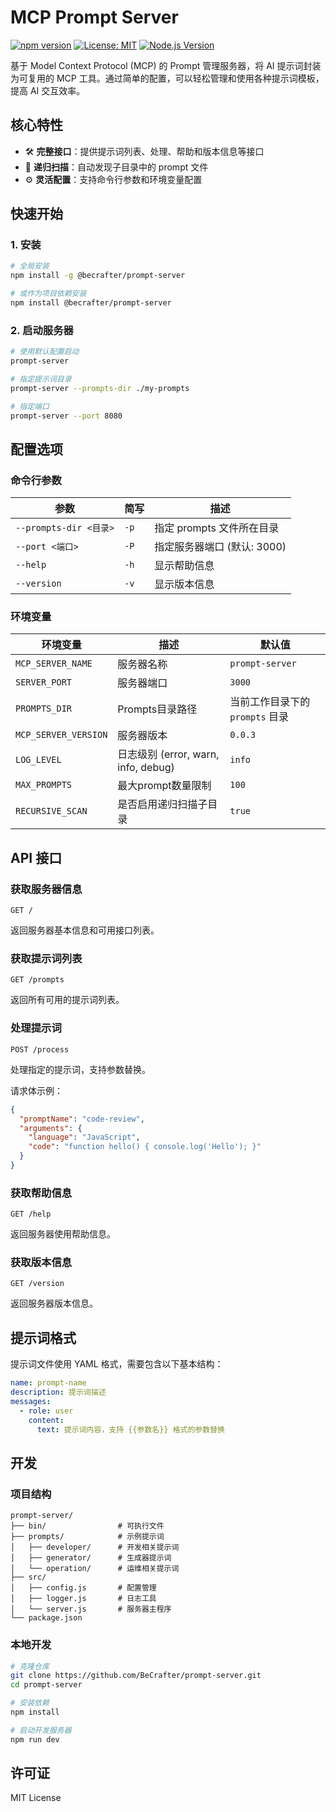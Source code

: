 # MCP Prompt Server

[![npm version](https://badge.fury.io/js/%40becrafter%2Fprompt-server.svg)](https://www.npmjs.com/package/@becrafter/prompt-server)
[![License: MIT](https://img.shields.io/badge/License-MIT-yellow.svg)](https://opensource.org/licenses/MIT)
[![Node.js Version](https://img.shields.io/badge/node-%3E%3D18.0.0-brightgreen)](https://nodejs.org/)

基于 Model Context Protocol (MCP) 的 Prompt 管理服务器，将 AI 提示词封装为可复用的 MCP 工具。通过简单的配置，可以轻松管理和使用各种提示词模板，提高 AI 交互效率。

## 核心特性

- 🛠️ **完整接口**：提供提示词列表、处理、帮助和版本信息等接口
- 📁 **递归扫描**：自动发现子目录中的 prompt 文件
- ⚙️ **灵活配置**：支持命令行参数和环境变量配置

## 快速开始

### 1. 安装

```bash
# 全局安装
npm install -g @becrafter/prompt-server

# 或作为项目依赖安装
npm install @becrafter/prompt-server 
```

### 2. 启动服务器

```bash
# 使用默认配置启动
prompt-server

# 指定提示词目录
prompt-server --prompts-dir ./my-prompts

# 指定端口
prompt-server --port 8080
```

## 配置选项

### 命令行参数

| 参数 | 简写 | 描述 |
|------|------|------|
| `--prompts-dir <目录>` | `-p` | 指定 prompts 文件所在目录 |
| `--port <端口>` | `-P` | 指定服务器端口 (默认: 3000) |
| `--help` | `-h` | 显示帮助信息 |
| `--version` | `-v` | 显示版本信息 |

### 环境变量

| 环境变量 | 描述 | 默认值 |
|----------|------|--------|
| `MCP_SERVER_NAME` | 服务器名称 | `prompt-server` |
| `SERVER_PORT` | 服务器端口 | `3000` |
| `PROMPTS_DIR` | Prompts目录路径 | 当前工作目录下的 `prompts` 目录 |
| `MCP_SERVER_VERSION` | 服务器版本 | `0.0.3` |
| `LOG_LEVEL` | 日志级别 (error, warn, info, debug) | `info` |
| `MAX_PROMPTS` | 最大prompt数量限制 | `100` |
| `RECURSIVE_SCAN` | 是否启用递归扫描子目录 | `true` |

## API 接口

### 获取服务器信息

```
GET /
```

返回服务器基本信息和可用接口列表。

### 获取提示词列表

```
GET /prompts
```

返回所有可用的提示词列表。

### 处理提示词

```
POST /process
```

处理指定的提示词，支持参数替换。

请求体示例：
```json
{
  "promptName": "code-review",
  "arguments": {
    "language": "JavaScript",
    "code": "function hello() { console.log('Hello'); }"
  }
}
```

### 获取帮助信息

```
GET /help
```

返回服务器使用帮助信息。

### 获取版本信息

```
GET /version
```

返回服务器版本信息。

## 提示词格式

提示词文件使用 YAML 格式，需要包含以下基本结构：

```yaml
name: prompt-name
description: 提示词描述
messages:
  - role: user
    content:
      text: 提示词内容，支持 {{参数名}} 格式的参数替换
```

## 开发

### 项目结构

```
prompt-server/
├── bin/                # 可执行文件
├── prompts/            # 示例提示词
│   ├── developer/      # 开发相关提示词
│   ├── generator/      # 生成器提示词
│   └── operation/      # 运维相关提示词
├── src/
│   ├── config.js       # 配置管理
│   ├── logger.js       # 日志工具
│   └── server.js       # 服务器主程序
└── package.json
```

### 本地开发

```bash
# 克隆仓库
git clone https://github.com/BeCrafter/prompt-server.git
cd prompt-server

# 安装依赖
npm install

# 启动开发服务器
npm run dev
```

## 许可证

MIT License
